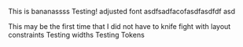 This is bananassss
Testing!
adjusted font
asdfsadfacofasdfasdfdf
asd


This may be the first 
time that I did not have to knife fight with layout constraints
Testing widths
Testing Tokens
